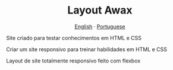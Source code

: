 <h1 align = "center"> Layout Awax </h1>

<p align="center">
    <a href="README.md">English</a>
    ·
    <a href="README-pt.md">Portuguese</a>
 </p>

Site criado para testar conhecimentos em HTML e CSS

Criar um site responsivo para treinar habilidades em HTML e CSS

Layout de site totalmente responsivo feito com flexbox
